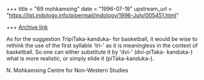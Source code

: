 +++
title = "69 mohkamsing"
date = "1996-07-18"
upstream_url = "https://list.indology.info/pipermail/indology/1996-July/005451.html"

+++
[Archive link](https://list.indology.info/pipermail/indology/1996-July/005451.html)


As for the suggestion TripiTaka-kanduka- for basketball, it would be wise to 
rethink the use of the first syllable 'tri-' as it is meaningless in the 
context of basketball. So one can either substitute it by 'dvi-' (dvi-piTaka-
kanduka-) what is more realistic, or simply elide it (piTaka-kanduka-).

N. Mohkamsing
Centre for Non-Western Studies




